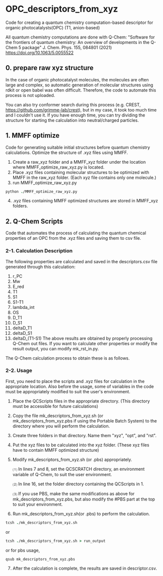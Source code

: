 # OPC_descriptors_from_xyz
Code for creating a quantum chemistry computation-based descriptor for organic photocatalysts(OPC) (T1, anion-based)

All quantum chemistry computations are done with Q-Chem: 
"Software for the frontiers of quantum chemistry:
   An overview of developments in the Q-Chem 5 package"
   J. Chem. Phys. 155, 084801 (2021)
   https://doi.org/10.1063/5.0055522

## 0. prepare raw xyz structure
In the case of organic photocatalyst molecules, the molecules are often large and complex, so automatic generation of molecular structures using rdkit or open babel was often difficult.
Therefore, the code to automate this process is not uploaded.

You can also try conformer search during this process (e.g. CREST, https://github.com/grimme-lab/crest), but in my case, it took too much time and I couldn't use it.
If you have enough time, you can try dividing the structure for starting the calculation into neutral/charged particles.

## 1. MMFF optimize
Code for generating suitable initial structures before quantum chemistry calculations. Optimize the structure of .xyz files using MMFF.

1. Create a raw_xyz folder and a MMFF_xyz folder under the location where MMFF_optimize_raw_xyz.py is located.
2. Place .xyz files containing molecular structures to be optimized with MMFF in the raw_xyz folder. (Each xyz file contains only one molecule.)
3. run MMFF_optimize_raw_xyz.py
```tcsh
python ./MMFF_optimize_raw_xyz.py
```
4. .xyz files containing MMFF optimized structures are stored in MMFF_xyz folders.

## 2. Q-Chem Scripts
Code that automates the process of calculating the quantum chemical properties of an OPC from the .xyz files and saving them to csv file.
### 2-1. Calculation Description
The following properties are calculated and saved in the descriptors.csv file generated through this calculation:
1. r_PC
2. Mw
3. E_red
4. T1
5. S1
6. S1-T1
7. lambda_int
8. OS
9. D_T1
10. D_S1
11. deltaD_T1
12. deltaD_S1
13. deltaD_(T1-S1)
The above results are obtained by properly processing Q-Chem out files. If you want to calculate other properties or modify the result output, you can modify mk_rst_in.py.

The Q-Chem calculation process to obtain these is as follows.

### 2-2. Usage
First, you need to place the scripts and .xyz files for calculation in the appropriate location.
Also before the usage, some of variables in the code must be appropriately modified to suit the user's environment.

1. Place the QCScripts files in the appropriate directory. (This directory must be accessible for future calculations)
2. Copy the file mk_descriptors_from_xyz.sh (or mk_descriptors_from_xyz.pbs if using the Portable Batch System) to the directory where you will perform the calculation.
3. Create three folders in that directory. Name them "xyz", "opt", and "rst".
4. Put the xyz files to be calculated into the xyz folder. (These xyz files have to contain MMFF optimized structure)
5. Modify mk_descriptors_from_xyz.sh (or .pbs) appropriately.

   ⑴ In lines 7 and 8, set the QCSCRATCH directory, an environment variable of Q-Chem, to suit the user environment.

   ⑵ In line 16, set the folder directory containing the QCScripts in 1.

   ⑶ If you use PBS, make the same modifications as above for mk_descriptors_from_xyz.pbs, but also modify the #PBS part at the top to suit your environment.
6. Run mk_descriptors_from_xyz.sh(or .pbs) to perform the calculation.
```tcsh
tcsh ./mk_descriptors_from_xyz.sh
```
or
```tcsh
tcsh ./mk_descriptors_from_xyz.sh > run_output
```
or for pbs usage,
```tcsh
qsub mk_descriptors_from_xyz.pbs
```
7. After the calculation is complete, the results are saved in descriptor.csv.

